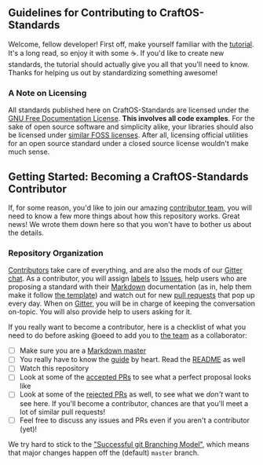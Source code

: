 
## Guidelines for Contributing to CraftOS-Standards

Welcome, fellow developer! First off, make yourself familiar with the [tutorial](./Tutorial/GettingStarted.md). It's a long read, so enjoy it with some :coffee:. If you'd like to create new standards, the tutorial should actually give you all that you'll need to know. Thanks for helping us out by standardizing something awesome!

### A Note on Licensing
All standards published here on CraftOS-Standards are licensed under the [GNU Free Documentation License](../LICENSE.md). **This involves all code examples**. For the sake of open source software and simplicity alike, your libraries should also be licensed under [similar FOSS licenses](http://choosealicense.com/). After all, licensing official utilities for an open source standard under a closed source license wouldn't make much sense.

## Getting Started: Becoming a CraftOS-Standards Contributor

If, for some reason, you'd like to join our amazing [contributor team](https://github.com/oeed/CraftOS-Standards/graphs/contributors), you will need to know a few more things about how this repository works. Great news! We wrote them down here so that you won't have to bother us about the details.

### Repository Organization

[Contributors](https://github.com/oeed/CraftOS-Standards/graphs/contributors) take care of everything, and are also the mods of our [Gitter chat](https://gitter.im/oeed/CraftOS-Standards). As a contributor, you will assign [labels](https://github.com/oeed/CraftOS-Standards/labels) to [Issues](https://github.com/oeed/CraftOS-Standards/issues?q=is%3Aopen), help users who are proposing a standard with their [Markdown](https://guides.github.com/features/mastering-markdown/) documentation (as in, help them make it follow [the template](./Tutorial/StandardProposalGuidelines.md)) and watch out for new [pull requests](https://github.com/oeed/CraftOS-Standards/pulls) that pop up every day. When on [Gitter](https://gitter.im), you will be in charge of keeping the conversation on-topic. You will also provide help to users asking for it.

If you really want to become a contributor, here is a checklist of what you need to do before asking @oeed to add you to [the team](https://github.com/oeed/CraftOS-Standards/graphs/contributors) as a collaborator:
- [ ] Make sure you are a [Markdown master](https://guides.github.com/features/mastering-markdown/)
- [ ] You really have to know the [guide](./Tutorial/GettingStarted.md) by heart. Read the [README](./README.md) as well
- [ ] Watch this repository 
- [ ] Look at some of the [accepted PRs](https://github.com/oeed/CraftOS-Standards/issues?q=label%3Aaccepted+-label%3Ameta) to see what a perfect proposal looks like
- [ ] Look at some of the [rejected PRs](https://github.com/oeed/CraftOS-Standards/issues?q=label%3Arejected+-label%3Ameta) as well, to see what we *don't* want to see here. If you'll become a contributor, chances are that you'll meet a lot of similar pull requests!
- [ ] Feel free to discuss any issues and PRs even if you aren't a contributor (yet)!

We try hard to stick to the ["Successful git Branching Model"](http://nvie.com/posts/a-successful-git-branching-model/), which means that major changes happen off the (default) `master` branch.
